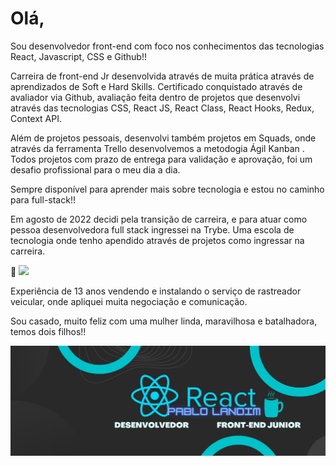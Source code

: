 # Olá,

Sou desenvolvedor front-end com foco nos conhecimentos das tecnologias React, Javascript, CSS e Github!! 


Carreira de front-end Jr desenvolvida através de muita prática através de aprendizados de Soft e Hard Skills.
Certificado conquistado através de avaliador via Github, avaliação feita dentro de projetos que desenvolvi através das tecnologias CSS, React JS, React Class, React Hooks, Redux, Context API.

Além de projetos pessoais, desenvolvi também projetos em Squads, onde através da ferramenta Trello desenvolvemos a metodogia Ágil Kanban .
Todos projetos com prazo de entrega para validação e aprovação, foi um desafio profissional para o meu dia a dia.

Sempre disponível para aprender mais sobre tecnologia e estou no caminho para full-stack!!

 Em agosto de 2022 decidi pela transição de carreira, e para atuar como pessoa desenvolvedora full stack ingressei na Trybe. Uma escola de tecnologia onde tenho apendido através de projetos como ingressar na carreira.

🔗
<a href="https://www.linkedin.com/in/pablo-landim-de-sá-99267454" target="_blank"><img src="https://img.shields.io/badge/-LinkedIn-%230077B5?style=for-the-badge&logo=linkedin&logoColor=white" target="_blank"></a> 


Experiência de 13 anos vendendo e instalando o serviço de rastreador veicular, onde apliquei muita negociação e comunicação.

Sou casado, muito feliz com uma mulher linda, maravilhosa e batalhadora, temos dois filhos!!


![logo](/react%20pablo.png)
